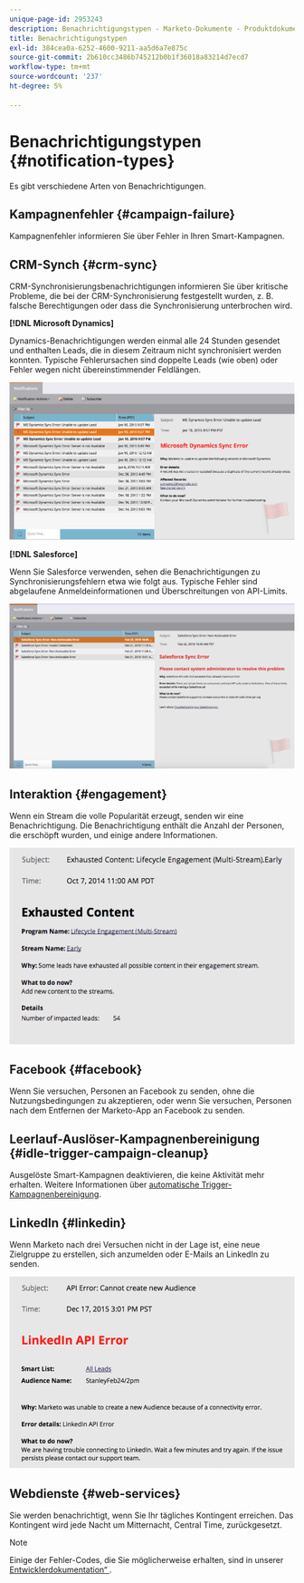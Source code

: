 ```yaml
---
unique-page-id: 2953243
description: Benachrichtigungstypen - Marketo-Dokumente - Produktdokumentation
title: Benachrichtigungstypen
exl-id: 384cea0a-6252-4600-9211-aa5d6a7e875c
source-git-commit: 2b610cc3486b745212b0b1f36018a83214d7ecd7
workflow-type: tm+mt
source-wordcount: '237'
ht-degree: 5%

---
```


# Benachrichtigungstypen {#notification-types}

Es gibt verschiedene Arten von Benachrichtigungen.

## Kampagnenfehler  {#campaign-failure}

Kampagnenfehler informieren Sie über Fehler in Ihren Smart-Kampagnen.

## CRM-Synch {#crm-sync}

CRM-Synchronisierungsbenachrichtigungen informieren Sie über kritische Probleme, die bei der CRM-Synchronisierung festgestellt wurden, z. B. falsche Berechtigungen oder dass die Synchronisierung unterbrochen wird.

**[!DNL Microsoft Dynamics]**

Dynamics-Benachrichtigungen werden einmal alle 24 Stunden gesendet und enthalten Leads, die in diesem Zeitraum nicht synchronisiert werden konnten. Typische Fehlerursachen sind doppelte Leads (wie oben) oder Fehler wegen nicht übereinstimmender Feldlängen.

![](assets/image2016-1-20-11-3a19-3a58.png)

**[!DNL Salesforce]**

Wenn Sie Salesforce verwenden, sehen die Benachrichtigungen zu Synchronisierungsfehlern etwa wie folgt aus. Typische Fehler sind abgelaufene Anmeldeinformationen und Überschreitungen von API-Limits.

![](assets/salesforcesyncerror.png)

## Interaktion {#engagement}

Wenn ein Stream die volle Popularität erzeugt, senden wir eine Benachrichtigung. Die Benachrichtigung enthält die Anzahl der Personen, die erschöpft wurden, und einige andere Informationen.

![](assets/image2014-10-14-10-3a57-3a9.png)

## Facebook {#facebook}

Wenn Sie versuchen, Personen an Facebook zu senden, ohne die Nutzungsbedingungen zu akzeptieren, oder wenn Sie versuchen, Personen nach dem Entfernen der Marketo-App an Facebook zu senden.

## Leerlauf-Auslöser-Kampagnenbereinigung {#idle-trigger-campaign-cleanup}

Ausgelöste Smart-Kampagnen deaktivieren, die keine Aktivität mehr erhalten. Weitere Informationen über [automatische Trigger-Kampagnenbereinigung](/help/marketo/product-docs/core-marketo-concepts/smart-campaigns/using-smart-campaigns/automatic-trigger-campaign-cleanup.md).

## LinkedIn {#linkedin}

Wenn Marketo nach drei Versuchen nicht in der Lage ist, eine neue Zielgruppe zu erstellen, sich anzumelden oder E-Mails an LinkedIn zu senden.

![](assets/linkedin.png)

## Webdienste {#web-services}

Sie werden benachrichtigt, wenn Sie Ihr tägliches Kontingent erreichen. Das Kontingent wird jede Nacht um Mitternacht, Central Time, zurückgesetzt.

>[!NOTE]
>
>Einige der Fehler-Codes, die Sie möglicherweise erhalten, sind in unserer [Entwicklerdokumentation“ ](https://experienceleague.adobe.com/en/docs/marketo-developer/marketo/rest/error-codes).
